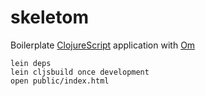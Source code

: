 # skeletom

Boilerplate [ClojureScript](https://github.com/clojure/clojurescript) application with [Om](https://github.com/swannodette/om)

    lein deps
    lein cljsbuild once development
    open public/index.html
